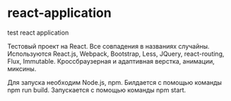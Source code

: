 # react-application
test react application

Тестовый проект на React.
Все совпадения в названиях случайны.
Используются React.js, Webpack, Bootstrap, Less, JQuery, react-routing, Flux, Immutable.
Кроссбраузерная и адаптивная верстка, анимации, миксины.

Для запуска необходим Node.js, npm.
Билдается с помощью команды npm run build.
Запускается с помощью команды npm start.
